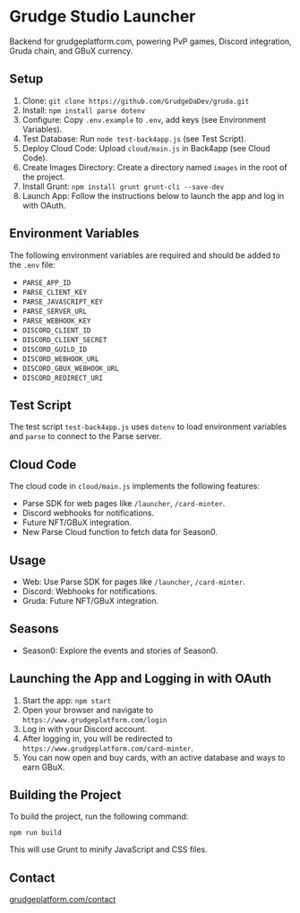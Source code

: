 # Grudge Studio Launcher

Backend for grudgeplatform.com, powering PvP games, Discord integration, Gruda chain, and GBuX currency.

## Setup

1. Clone: `git clone https://github.com/GrudgeDaDev/gruda.git`
2. Install: `npm install parse dotenv`
3. Configure: Copy `.env.example` to `.env`, add keys (see Environment Variables).
4. Test Database: Run `node test-back4app.js` (see Test Script).
5. Deploy Cloud Code: Upload `cloud/main.js` in Back4app (see Cloud Code).
6. Create Images Directory: Create a directory named `images` in the root of the project.
7. Install Grunt: `npm install grunt grunt-cli --save-dev`
8. Launch App: Follow the instructions below to launch the app and log in with OAuth.

## Environment Variables

The following environment variables are required and should be added to the `.env` file:

- `PARSE_APP_ID`
- `PARSE_CLIENT_KEY`
- `PARSE_JAVASCRIPT_KEY`
- `PARSE_SERVER_URL`
- `PARSE_WEBHOOK_KEY`
- `DISCORD_CLIENT_ID`
- `DISCORD_CLIENT_SECRET`
- `DISCORD_GUILD_ID`
- `DISCORD_WEBHOOK_URL`
- `DISCORD_GBUX_WEBHOOK_URL`
- `DISCORD_REDIRECT_URI`

## Test Script

The test script `test-back4app.js` uses `dotenv` to load environment variables and `parse` to connect to the Parse server.

## Cloud Code

The cloud code in `cloud/main.js` implements the following features:

- Parse SDK for web pages like `/launcher`, `/card-minter`.
- Discord webhooks for notifications.
- Future NFT/GBuX integration.
- New Parse Cloud function to fetch data for Season0.

## Usage

- Web: Use Parse SDK for pages like `/launcher`, `/card-minter`.
- Discord: Webhooks for notifications.
- Gruda: Future NFT/GBuX integration.

## Seasons

- Season0: Explore the events and stories of Season0.

## Launching the App and Logging in with OAuth

1. Start the app: `npm start`
2. Open your browser and navigate to `https://www.grudgeplatform.com/login`
3. Log in with your Discord account.
4. After logging in, you will be redirected to `https://www.grudgeplatform.com/card-minter`.
5. You can now open and buy cards, with an active database and ways to earn GBuX.

## Building the Project

To build the project, run the following command:

```
npm run build
```

This will use Grunt to minify JavaScript and CSS files.

## Contact

[grudgeplatform.com/contact](https://grudgeplatform.com/contact)
